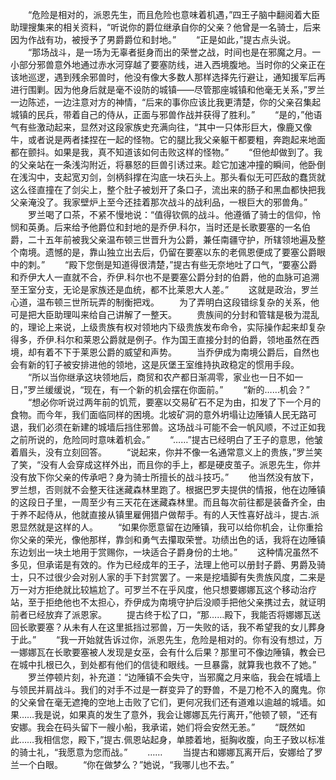 　　“危险是相对的，派恩先生，而且危险也意味着机遇，”四王子脑中翻阅着大臣助理搜集来的相关资料，“听说你的爵位继承自你的父亲？他曾是一名骑士，后来因为作战有功，被授予了男爵爵位和封地。”
　　“正是如此，”提古点头说。
　　“那场战斗，是一场为无辜者挺身而出的荣誉之战，时间也是在邪魔之月。一小部分邪兽意外地通过赤水河穿越了要塞防线，进入西境腹地。当时你的父亲正在该地巡逻，遇到残余邪兽时，他没有像大多数人那样选择先行避让，通知援军后再进行围剿。因为他身后就是毫不设防的城镇——尽管那座城镇和他毫无关系，”罗兰一边陈述，一边注意对方的神情，“后来的事你应该比我更清楚，你的父亲召集起城镇的民兵，带着自己的侍从，正面与邪兽作战并获得了胜利。”
　　“是的，”他语气有些激动起来，显然对这段家族史充满向往，“其中一只体形巨大，像鹿又像牛，或者说是两者揉捏在一起的怪物。它的腿比我父亲躯干都要粗，奔跑起来地面都在颤抖。如果是我，真不知道该如何击败这样的怪物。”
　　“但他却做到了。我的父亲站在一条浅沟附近，将暴怒的巨兽引诱过来。趁它加速冲撞的瞬间，他卧倒在浅沟中，支起宽刃剑，剑柄斜撑在沟底一块石头上。那头看似无可匹敌的蠢货就这么径直撞在了剑尖上，整个肚子被划开了条口子，流出来的肠子和黑血都快把我父亲淹没了。我家壁炉上至今还挂着那次战斗的战利品，一根巨大的邪兽角。”
　　罗兰喝了口茶，不紧不慢地说：“值得钦佩的战斗。他遵循了骑士的信仰，怜悯和英勇。后来给予他爵位和封地的是乔伊.科尔，当时还是长歌要塞的一名伯爵，二十五年前被我父亲温布顿三世晋升为公爵，兼任南疆守护，所辖领地遍及整个南境。遗憾的是，靠山独立出去后，仍留在要塞以东的老佩恩便成了要塞公爵眼中的刺。”
　　“殿下您倒是知道得很清楚，”提古有些无奈地吐了口气，“要塞公爵和乔伊大人一直就不合，乔伊.科尔也不是要塞公爵分封的伯爵，他的血脉可追溯至王室分支，无论是家族还是血统，都不比莱恩大人差。”
　　这就是政治，罗兰心道，温布顿三世所玩弄的制衡把戏。
　　为了弄明白这段错综复杂的关系，他可是把大臣助理叫来给自己讲解了一整天。
　　贵族间的分封和管辖是极为混乱的，理论上来说，上级贵族有权对领地内下级贵族发布命令，实际操作起来却复杂得多，乔伊.科尔和莱恩公爵就是例子。作为国王直接分封的伯爵，领地虽然在西境，却有着不下于莱恩公爵的威望和声势。
　　当乔伊成为南境公爵后，自然也会有新的钉子被安排进他的领地，这是灰堡王室维持执政稳定的惯用手段。
　　“所以当你继承这块领地后，商贸和农产都日渐凋零，家业也一日不如一日，”罗兰缓缓说，“现在，有一个新的机会摆在你面前。”
　　“新的……机会？”
　　“想必你听说过两年前的饥荒，要塞以交易矿石不足为由，扣发了下一个月的食物。而今年，我们面临同样的困境。北坡矿洞的意外坍塌让边陲镇人民无路可退，我们必须在新建的城墙后挡住邪兽。这场战斗可能不会一帆风顺，不过正如我之前所说的，危险同时意味着机会。”
　　“……”提古已经明白了王子的意思，他皱着眉头，没有立刻回答。
　　“说起来，你并不像一名通常意义上的贵族，”罗兰笑了笑，“没有人会穿成这样外出，而且你的手上，都是硬皮茧子。派恩先生，你并没有放下你父亲的传承吧？身为骑士所擅长的战斗技巧。”
　　他当然没有放下，罗兰想，否则就不会整天往迷藏森林里跑了。根据巴罗夫提供的情报，他在边陲镇的这段日子里，一周至少有三天花在迷藏森林里。而且每次前往都是装备齐全，由于养不起侍从，他就直接从镇里雇佣猎户做帮手。有的人天性喜好战斗，提古.派恩显然就是这样的人。
　　“如果你愿意留在边陲镇，我可以给你机会，让你重拾你父亲的荣光，像他那样，靠剑和勇气去攥取荣誉。功绩出色的话，我将在边陲镇东边划出一块土地用于赏赐你，一块适合子爵身份的土地。”
　　这种情况虽然不多见，但承诺是有效的。作为已经成年的王子，法理上他可以册封子爵、男爵及骑士，只不过很少会对别人家的手下封赏罢了。一来是挖墙脚有失贵族风度，二来是万一对方拒绝就比较尴尬了。可罗兰不在乎风度，他只想要娜娜瓦这个移动治疗站，至于拒绝他也不太担心，乔伊成为南境守护后没顺手把他父亲携过去，就证明前者已经放弃了派恩家。
　　提古终于松了口，“那……殿下，我能否将娜娜瓦送回长歌要塞？从未有人在这里抵挡过邪兽，万一失败的话，我不希望我的女儿葬身于此。”
　　“我一开始就告诉过你，派恩先生，危险是相对的。你有没有想过，万一娜娜瓦在长歌要塞被人发现是女巫，会有什么后果？那里可不像边陲镇，教会已在城中扎根已久，到处都有他们的信徒和眼线。一旦暴露，就算我也救不了她。”
　　罗兰停顿片刻，补充道：“边陲镇不会失守，当邪魔之月来临，我会在城墙上与领民并肩战斗。我们的对手不过是一群变异了的野兽，不是刀枪不入的魔鬼。你的父亲曾在毫无遮掩的空地上击败了它们，更何况我们还有道难以逾越的城墙。如果……我是说，如果真的发生了意外，我会让娜娜瓦先行离开，”他顿了顿，“还有安娜。我会在码头留下一艘小船，我承诺，她们将会安然无恙。”
　　“既然如此……我相信您，殿下，”提古.佩恩站起身，单膝着地，挺胸收腹，向王子致以标准的骑士礼，“我愿意为您而战。”
　　……
　　当提古和娜娜瓦离开后，安娜给了罗兰一个白眼。
　　“你在做梦么？”她说，“我哪儿也不去。”